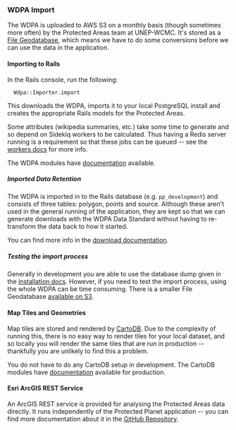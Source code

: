 ### WDPA Import

The WDPA is uploaded to AWS S3 on a monthly basis (though sometimes more
often) by the Protected Areas team at UNEP-WCMC. It's stored as a [File
Geodatabase](http://webhelp.esri.com/arcgisdesktop/9.2/index.cfm?topicname=types_of_geodatabases),
which means we have to do some conversions before we can use the data in
the application.

#### Importing to Rails

In the Rails console, run the following:

```
  Wdpa::Importer.import
```

This downloads the WDPA, imports it to your local PostgreSQL install and
creates the appropriate Rails models for the Protected Areas.

Some attributes (wikipedia summaries, etc.) take some time to generate
and so depend on Sidekiq workers to be calculated. Thus having a Redis
server running is a requirement so that these jobs can be queued -- see
the [workers docs](workers.md) for more info.

The WDPA modules have [documentation](../lib/modules/wdpa/README.md)
available.

##### Imported Data Retention

The WDPA is imported in to the Rails database (e.g. `pp_development`)
and consists of three tables: polygon, points and source. Although these
aren't used in the general running of the application, they are kept so
that we can generate downloads with the WDPA Data Standard without
having to re-transform the data back to how it started.

You can find more info in the [download documentation](downloads.md).

##### Testing the import process

Generally in development you are able to use the database dump given in
the [installation docs](installation.md). However, if you need to test
the import process, using the whole WDPA can be time consuming. There is
a smaller File Geodatabase [available on
S3](http://protectedplanet.s3.amazonaws.com/WDPA_dev.zip).

#### Map Tiles and Geometries

Map tiles are stored and rendered by [CartoDB](http://cartodb.com). Due
to the complexity of running this, there is no easy way to render tiles
for your local dataset, and so locally you will render the same tiles
that are run in production -- thankfully you are unlikely to find this a
problem.

You do not have to do any CartoDB setup in development. The CartoDB
modules have [documentation](../lib/modules/carto_db/README.md)
available for production.

#### Esri ArcGIS REST Service

An ArcGIS REST service is provided for analysing the Protected Areas
data directly. It runs independently of the Protected Planet
application -- you can find more documentation about it in the [GitHub
Repository](https://github.com/unepwcmc/ProtectedPlanet-ESRI).
